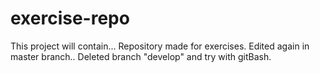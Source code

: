 # exercise-repo
This project will contain...
Repository made for exercises.
Edited again in master branch..
Deleted branch "develop" and try with gitBash.